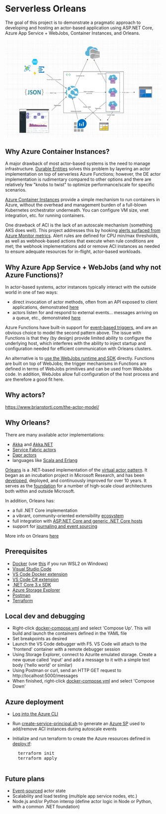 # Serverless Orleans

The goal of this project is to demonstrate a pragmatic approach to developing and hosting an actor-based application using ASP.NET Core, Azure App Service + WebJobs, Container Instances, and Orleans.

![architecture](./architecture.png)

## Why Azure Container Instances?

A major drawback of most actor-based systems is the need to manage infrastructure. [Durable Entities](https://docs.microsoft.com/en-us/azure/azure-functions/durable/durable-functions-entities?tabs=csharp) solves this problem by layering an actor implementation on top of serverless Azure Functions; however, the DE actor implementation is rudimentary compared to other options and there are relatively few "knobs to twist" to optimize performance/scale for specific scenarios.

[Azure Container Instances](https://docs.microsoft.com/en-us/azure/container-instances/) provide a simple mechanism to run containers in Azure, without the overhead and management burden of a full-blown Kubernetes orchestrator underneath. You can configure VM size, vnet integration, etc. for running containers.

One drawback of ACI is the lack of an autoscale mechanism (something AKS does well). This project addresses this by hooking [alerts surfaced from Azure Monitor metrics](https://docs.microsoft.com/en-us/azure/azure-monitor/platform/alerts-metric). Alert rules are defined for CPU min/max thresholds, as well as webhook-based actions that execute when rule conditions are met; the webhook implementations add or remove ACI instances as needed to ensure adequate resources for in-flight, actor-based workloads.

## Why Azure App Service + WebJobs (and why not Azure Functions)?

In actor-based systems, actor instances typically interact with the outside world in one of two ways:

- direct invocation of actor methods, often from an API exposed to client applications, demonstrated [here](./host/MessagesController.cs)
- actors listen for and respond to external events... messages arriving on a queue, etc., demonstrated [here](./host/MessagesListener.cs)

Azure Functions have built-in support for [event-based triggers](https://docs.microsoft.com/en-us/azure/azure-functions/functions-triggers-bindings), and are an obvious choice to model the second pattern above. The issue with Functions is that they (by design) provide limited ability to configure the underlying host, which interferes with the ability to inject startup and configuration needed for efficient communication with Orleans clusters.

An alternative is to [use the WebJobs runtime and SDK](https://docs.microsoft.com/en-us/azure/app-service/webjobs-sdk-how-to) directly. Functions are built on top of WebJobs; the trigger mechanisms in Functions are defined in terms of WebJobs primitives and can be used from WebJobs code. In addition, WebJobs allow full configuration of the host process and are therefore a good fit here.

## Why actors?

https://www.brianstorti.com/the-actor-model/

## Why Orleans?

There are many available actor implementations:

- [Akka](https://akka.io/) and [Akka.NET](https://getakka.net/)
- [Service Fabric actors](https://docs.microsoft.com/en-us/azure/service-fabric/service-fabric-reliable-actors-introduction)
- [Dapr actors](https://github.com/dapr/docs/tree/master/concepts/actors#actors-in-dapr)
- languages like [Scala and Erlang](https://medium.com/@emqtt/erlang-vs-scala-5b5190326ef5)

[Orleans](https://dotnet.github.io/orleans/Documentation/index.html) is a .NET-based implementation of the [virtual actor pattern](https://www.microsoft.com/en-us/research/publication/orleans-distributed-virtual-actors-for-programmability-and-scalability/). It began as an incubation project in Microsoft Research, and has been [developed](https://github.com/dotnet/orleans), deployed, and continuously improved for over 10 years. It serves as the [foundation](https://dotnet.github.io/orleans/Community/Who-Is-Using-Orleans.html) for a number of high-scale cloud architectures both within and outside Microsoft.

In addition, Orleans has:

- a full .NET Core implementation
- a vibrant, community-oriented extensibility [ecosystem](https://github.com/OrleansContrib)
- full integration with [ASP.NET Core and generic .NET Core hosts](https://dotnet.github.io/orleans/Documentation/clusters_and_clients/configuration_guide/server_configuration.html)
- support for [journaling and event sourcing](https://dotnet.github.io/orleans/Documentation/grains/event_sourcing/index.html)

More info on Orleans [here](https://dotnet.github.io/orleans/Documentation/resources/links.html)

## Prerequisites

- [Docker](https://docs.docker.com/get-docker/) (use [this](https://docs.docker.com/docker-for-windows/wsl-tech-preview/) if you run WSL2 on Windows)
- [Visual Studio Code](https://code.visualstudio.com/download)
- [VS Code Docker extension](https://marketplace.visualstudio.com/items?itemName=ms-azuretools.vscode-docker)
- [VS Code C# extension](https://marketplace.visualstudio.com/items?itemName=ms-dotnettools.csharp)
- [.NET Core 3.x SDK](https://dotnet.microsoft.com/download)
- [Azure Storage Explorer](https://azure.microsoft.com/en-us/features/storage-explorer/)
- [Postman](https://www.postman.com/)
- [Terraform](https://learn.hashicorp.com/terraform/getting-started/install.html)

## Local dev and debugging

- Right-click [docker-compose.yml](./docker-compose.yml) and select 'Compose Up'. This will build and launch the containers defined in the YAML file
- Set breakpoints as desired
- Launch the VS Code debugger with F5. VS Code will attach to the 'frontend' container with a remote debugger session
- Using Storage Explorer, connect to Azurite emulated storage. Create a new queue called 'input' and add a message to it with a simple text body ('hello world' or similar)
- Using Postman or curl, send an HTTP GET request to http://localhost:5000/messages
- When finished, right-click [docker-compose.yml](./docker-compose.yml) and select 'Compose Down'

## Azure deployment

- [Log into the Azure CLI](https://docs.microsoft.com/en-us/cli/azure/authenticate-azure-cli?view=azure-cli-latest)
- Run [create-service-principal.sh](./create-service-principal.sh) to generate an [Azure SP](https://docs.microsoft.com/en-us/azure/active-directory/develop/app-objects-and-service-principals) used to add/remove ACI instances during autoscale events
- Initialize and run terraform to create the Azure resources defined in [deploy.tf](./deploy.tf):

    <pre>
    terraform init
    terraform apply
    </pre>

## Future plans

- [Event-sourced](https://dotnet.github.io/orleans/Documentation/grains/event_sourcing/index.html) actor state
- Scalability and load testing (multiple app service nodes, etc.)
- Node.js and/or Python interop (define actor logic in Node or Python, with a common .NET foundation)

